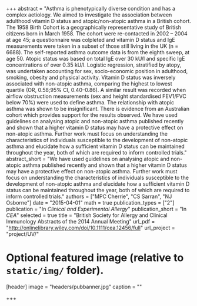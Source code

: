 +++
abstract = "Asthma is phenotypically diverse condition and has a complex aetiology. We aimed to investigate the association between adulthood vitamin D status and atopic/non-atopic asthma in a British cohort. The 1958 Birth Cohort is a geographically representative study of British citizens born in March 1958. The cohort were re-contacted in 2002 – 2004 at age 45; a questionnaire was colpleted and vitamin D status and IgE measurements were taken in a subset of those still living in the UK (n = 6688). The self-reported asthma outcome data is from the eighth sweep, at age 50. Atopic status was based on total IgE over 30 kU/l and specific IgE concentrations of over 0.35 kU/l. Logistic regression, stratified by atopy, was undertaken accounting for sex, socio-economic position in adulthood, smoking, obesity and physical activity. Vitamin D status was inversely associated with non-atopic asthma, comparing the highest to lowest quartile (OR, 0.58;95% CI, 0.40–0.86). A similar result was recorded when airflow obstruction measurements (sex and height standardised FEV1/FVC below 70%) were used to define asthma. The relationship with atopic asthma was shown to be insignificant. There is evidence from an Australian cohort which provides support for the results observed. We have used guidelines on analysing atopic and non-atopic asthma published recently and shown that a higher vitamin D status may have a protective effect on non-atopic asthma. Further work must focus on understanding the characteristics of individuals susceptible to the development of non-atopic asthma and elucidate how a sufficient vitamin D status can be maintained throughout the year, both of which are required to inform controlled trials."
abstract_short = "We have used guidelines on analysing atopic and non-atopic asthma published recently and shown that a higher vitamin D status may have a protective effect on non-atopic asthma. Further work must focus on understanding the characteristics of individuals susceptible to the development of non-atopic asthma and elucidate how a sufficient vitamin D status can be maintained throughout the year, both of which are required to inform controlled trials."
authors = ["MPC Cherrie", "CS Sarran", "NJ Osborne"]
date = "2015-04-01"
math = true
publication_types = ["2"]
publication = "In *Clinical and Experimental Allergy*"
publication_short = "In *CEA*"
selected = true
title = "British Society for Allergy and Clinical Immunology Abstracts of the 2014 Annual Meeting"
url_pdf = "http://onlinelibrary.wiley.com/doi/10.1111/cea.12456/full"
url_project = "project/UV/"
  
  
# Optional featured image (relative to `static/img/` folder).
[header]
image = "headers/pubbanner.jpg"
caption = ""
  
+++
    
